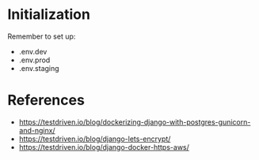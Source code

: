 # Initialization
Remember to set up:
- .env.dev
- .env.prod
- .env.staging

# References
- https://testdriven.io/blog/dockerizing-django-with-postgres-gunicorn-and-nginx/
- https://testdriven.io/blog/django-lets-encrypt/
- https://testdriven.io/blog/django-docker-https-aws/

